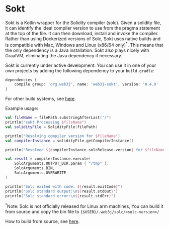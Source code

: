# Sokt

Sokt is a Kotlin wrapper for the Solidity compiler (solc). Given a solidity file, it can identify the ideal compiler version to use from the pragma statement at the top of the file. It can then download, install and invoke the compiler. Rather than using Dockerized versions of Solc, Sokt uses native builds and is compatible with Mac, Windows and Linux (x86/64 only)<sup>*</sup>. This means that the only dependency is a Java installation. Sokt also plays nicely with GraalVM, eliminating the Java dependency if necessary. 
 
Sokt is currently under active development. You can use it in one of your own projects by adding the following dependency to your `build.gradle`:

```groovy
dependencies {
    compile group: 'org.web3j', name: 'web3j-sokt', version: '0.4.0'
}
```
For other build systems, see [here](https://mvnrepository.com/artifact/org.web3j/web3j-sokt/0.2.1).

Example usage:
```kotlin
val fileName = filePath.substringAfterLast("/")
println("sokt Processing $fileName")
val solidityFile = SolidityFile(filePath)

println("Resolving compiler version for $fileName")
val compilerInstance = solidityFile.getCompilerInstance()

println("Resolved ${compilerInstance.solcRelease.version} for $fileName")

val result = compilerInstance.execute(
    SolcArguments.OUTPUT_DIR.param { "/tmp" },
    SolcArguments.BIN,
    SolcArguments.OVERWRITE
)

println("Solc exited with code: ${result.exitCode}")
println("Solc standard output:\n${result.stdOut}")
println("Solc standard error:\n${result.stdErr}")

```

<sup>*</sup>Note: Solc is not officially released for Linux arm machines, You can build it from source and copy the bin file to `{$USER}/.web3j/solc/<solc-version>/`

How to build from source, see [here](https://docs.soliditylang.org/en/latest/installing-solidity.html#building-from-source).